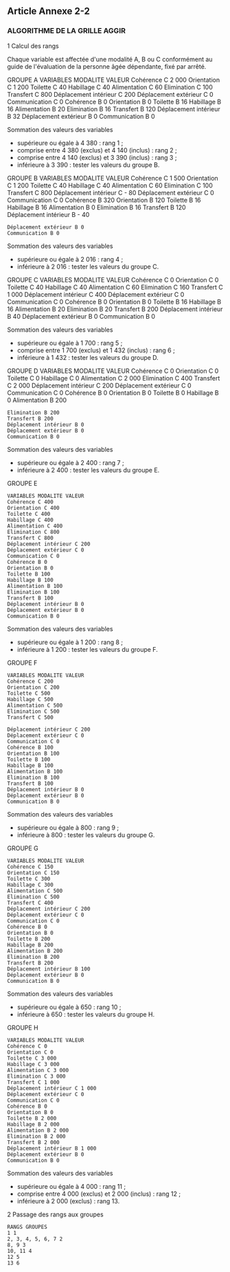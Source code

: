 ## Article Annexe 2-2

### ALGORITHME DE LA GRILLE AGGIR

1 Calcul des rangs


Chaque variable est affectée d'une modalité A, B ou C conformément au guide de l'évaluation de la personne
âgée dépendante, fixé par arrêté.

GROUPE A
VARIABLES MODALITE VALEUR
Cohérence C 2 000
Orientation C 1 200
Toilette C 40
Habillage C 40
Alimentation C 60
Elimination C 100
Transfert C 800
Déplacement intérieur C 200
Déplacement extérieur C 0
Communication C 0
Cohérence B 0
Orientation B 0
Toilette B 16
Habillage B 16
Alimentation B 20
Elimination B 16
Transfert B 120
Déplacement intérieur B 32
Déplacement extérieur B 0
Communication B 0

Sommation des valeurs des variables

- supérieure ou égale à 4 380 : rang 1 ;
- comprise entre 4 380 (exclus) et 4 140 (inclus) : rang 2 ;
- comprise entre 4 140 (exclus) et 3 390 (inclus) : rang 3 ;
- inférieure à 3 390 : tester les valeurs du groupe B.

GROUPE B
VARIABLES MODALITE VALEUR
Cohérence C 1 500
Orientation C 1 200
Toilette C 40
Habillage C 40
Alimentation C 60
Elimination C 100
Transfert C 800
Déplacement intérieur C - 80
Déplacement extérieur C 0
Communication C 0
Cohérence B 320
Orientation B 120
Toilette B 16
Habillage B 16
Alimentation B 0
Elimination B 16
Transfert B 120
Déplacement intérieur B - 40


```
Déplacement extérieur B 0
Communication B 0
```
Sommation des valeurs des variables

- supérieure ou égale à 2 016 : rang 4 ;
- inférieure à 2 016 : tester les valeurs du groupe C.

GROUPE C
VARIABLES MODALITE VALEUR
Cohérence C 0
Orientation C 0
Toilette C 40
Habillage C 40
Alimentation C 60
Elimination C 160
Transfert C 1 000
Déplacement intérieur C 400
Déplacement extérieur C 0
Communication C 0
Cohérence B 0
Orientation B 0
Toilette B 16
Habillage B 16
Alimentation B 20
Elimination B 20
Transfert B 200
Déplacement intérieur B 40
Déplacement extérieur B 0
Communication B 0

Sommation des valeurs des variables

- supérieure ou égale à 1 700 : rang 5 ;
- comprise entre 1 700 (exclus) et 1 432 (inclus) : rang 6 ;
- inférieure à 1 432 : tester les valeurs du groupe D.

GROUPE D
VARIABLES MODALITE VALEUR
Cohérence C 0
Orientation C 0
Toilette C 0
Habillage C 0
Alimentation C 2 000
Elimination C 400
Transfert C 2 000
Déplacement intérieur C 200
Déplacement extérieur C 0
Communication C 0
Cohérence B 0
Orientation B 0
Toilette B 0
Habillage B 0
Alimentation B 200


```
Elimination B 200
Transfert B 200
Déplacement intérieur B 0
Déplacement extérieur B 0
Communication B 0
```
Sommation des valeurs des variables

- supérieure ou égale à 2 400 : rang 7 ;
- inférieure à 2 400 : tester les valeurs du groupe E.

GROUPE E

```
VARIABLES MODALITE VALEUR
Cohérence C 400
Orientation C 400
Toilette C 400
Habillage C 400
Alimentation C 400
Elimination C 800
Transfert C 800
Déplacement intérieur C 200
Déplacement extérieur C 0
Communication C 0
Cohérence B 0
Orientation B 0
Toilette B 100
Habillage B 100
Alimentation B 100
Elimination B 100
Transfert B 100
Déplacement intérieur B 0
Déplacement extérieur B 0
Communication B 0
```
Sommation des valeurs des variables

- supérieure ou égale à 1 200 : rang 8 ;
- inférieure à 1 200 : tester les valeurs du groupe F.

GROUPE F

```
VARIABLES MODALITE VALEUR
Cohérence C 200
Orientation C 200
Toilette C 500
Habillage C 500
Alimentation C 500
Elimination C 500
Transfert C 500
```

```
Déplacement intérieur C 200
Déplacement extérieur C 0
Communication C 0
Cohérence B 100
Orientation B 100
Toilette B 100
Habillage B 100
Alimentation B 100
Elimination B 100
Transfert B 100
Déplacement intérieur B 0
Déplacement extérieur B 0
Communication B 0
```
Sommation des valeurs des variables

- supérieure ou égale à 800 : rang 9 ;
- inférieure à 800 : tester les valeurs du groupe G.

GROUPE G

```
VARIABLES MODALITE VALEUR
Cohérence C 150
Orientation C 150
Toilette C 300
Habillage C 300
Alimentation C 500
Elimination C 500
Transfert C 400
Déplacement intérieur C 200
Déplacement extérieur C 0
Communication C 0
Cohérence B 0
Orientation B 0
Toilette B 200
Habillage B 200
Alimentation B 200
Elimination B 200
Transfert B 200
Déplacement intérieur B 100
Déplacement extérieur B 0
Communication B 0
```
Sommation des valeurs des variables


- supérieure ou égale à 650 : rang 10 ;
- inférieure à 650 : tester les valeurs du groupe H.

GROUPE H

```
VARIABLES MODALITE VALEUR
Cohérence C 0
Orientation C 0
Toilette C 3 000
Habillage C 3 000
Alimentation C 3 000
Elimination C 3 000
Transfert C 1 000
Déplacement intérieur C 1 000
Déplacement extérieur C 0
Communication C 0
Cohérence B 0
Orientation B 0
Toilette B 2 000
Habillage B 2 000
Alimentation B 2 000
Elimination B 2 000
Transfert B 2 000
Déplacement intérieur B 1 000
Déplacement extérieur B 0
Communication B 0
```
Sommation des valeurs des variables

- supérieure ou égale à 4 000 : rang 11 ;
- comprise entre 4 000 (exclus) et 2 000 (inclus) : rang 12 ;
- inférieure à 2 000 (exclus) : rang 13.

2 Passage des rangs aux groupes

```
RANGS GROUPES
1 1
2, 3, 4, 5, 6, 7 2
8, 9 3
10, 11 4
12 5
13 6
```

